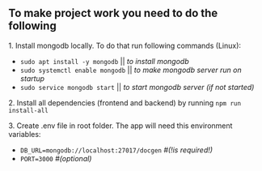 <h2>To make project work you need to do the following</h2>
<p>1. Install mongodb locally. To do that run following commands (Linux):</p>
<ul>
  <li>
    <code>sudo apt install -y mongodb</code> || <i>to install mongodb</i>
  </li>
  <li>
    <code>sudo systemctl enable mongodb</code> || <i>to make mongodb server run on startup</i>
  </li>
  <li>
    <code>sudo service mongodb start</code> || <i>to start mongodb server (if not started)</i>
  </li>
</ul>
<p>2. Install all dependencies (frontend and backend) by running <code>npm run install-all</code></p>
<p>3. Create .env file in root folder. The app will need this environment variables:</p>
<ul>
  <li><code>DB_URL=mongodb://localhost:27017/docgen</code> <i>#(!is required!)</i> </li>
  <li><code>PORT=3000</code> <i>#(optional)</i></li>
</ul>